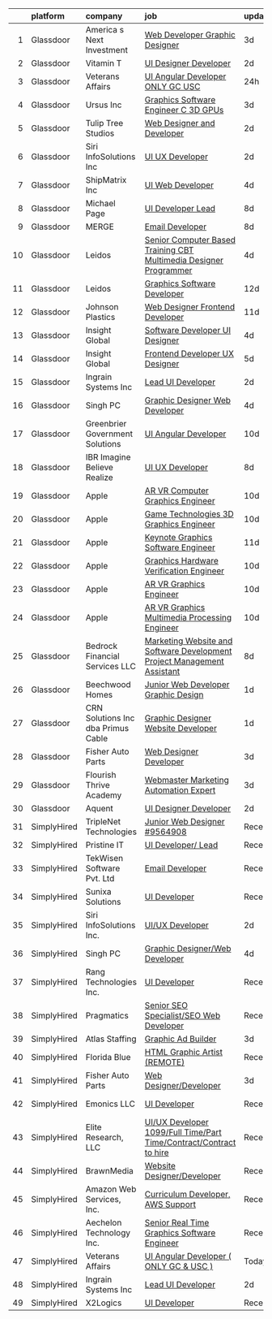 

|    | platform    | company                              | job                                                                                                                                                                                                                                                                                                                                                                                                                                                                                                                                                                                                                                                                                                                                                                                                                                                                                                                                                                                                                                                                                                                                                                                                                                                                                                                                                                                                                  | update_time   | location           |
|---:|:------------|:-------------------------------------|:---------------------------------------------------------------------------------------------------------------------------------------------------------------------------------------------------------------------------------------------------------------------------------------------------------------------------------------------------------------------------------------------------------------------------------------------------------------------------------------------------------------------------------------------------------------------------------------------------------------------------------------------------------------------------------------------------------------------------------------------------------------------------------------------------------------------------------------------------------------------------------------------------------------------------------------------------------------------------------------------------------------------------------------------------------------------------------------------------------------------------------------------------------------------------------------------------------------------------------------------------------------------------------------------------------------------------------------------------------------------------------------------------------------------|:--------------|:-------------------|
|  1 | Glassdoor   | America s Next Investment            | [Web Developer Graphic Designer](https://www.glassdoor.com/partner/jobListing.htm?pos=128&ao=1136043&s=58&guid=000001827713c4449d5af81ffb56f98a&src=GD_JOB_AD&t=SR&vt=w&ea=1&cs=1_b3b6d917&cb=1659855160731&jobListingId=1008050659474&jrtk=3-0-1g9rh7h3fklvv801-1g9rh7h3tjm6m800-e645555e9b4527f3-)                                                                                                                                                                                                                                                                                                                                                                                                                                                                                                                                                                                                                                                                                                                                                                                                                                                                                                                                                                                                                                                                                                                 | 3d            | Woodland Hills, CA |
|  2 | Glassdoor   | Vitamin T                            | [UI Designer   Developer](https://www.glassdoor.com/partner/jobListing.htm?pos=119&ao=1110586&s=58&guid=000001827713c4449d5af81ffb56f98a&src=GD_JOB_AD&t=SR&vt=w&cs=1_e489abfe&cb=1659855160730&jobListingId=1008053886167&cpc=C4A69CCDBB3B9599&jrtk=3-0-1g9rh7h3fklvv801-1g9rh7h3tjm6m800-6f6034691b5422f3--6NYlbfkN0DMrcEu7yrtATojKJA7cEzGQ3FdRGWLh0CZQInL4ECGI6k5tN82kdM0OKoro5eXmjovAfqE-qCFzorBk8MpdY72_0U5dfxVKxGhck5KRFN-xTbAscjui61db-fDE_8QO-m47Uwzd92MrNOCQvxBUcualtGhT067Qzu-g2luV1gB0lqmpXFKtJZB87TrflxgheACe_hLuclTPzEbvT6TaPd1GGY5_E_dAsoJoEMJac2cQZnT6PaZ3oyyILp38xg1vR2jKI04pcc3a1ePq4NTxXcMbc9rG5zwT8_piEZeEYvJbULZyUv47h5c0xMvgNUoIkCX2Zj3c548ozuHYv59BnveKH0iVfr-MNpnWDiHrphH52CG5b97RMuK5_bBMyJHtgN6EWuBHiqz5wVE76ixTkI_TXwR_-Poa0dI1WFePkHYK1A7iRxSEViZ1e2iRhw39_srKdXmwevE13yvrrLBjhol)                                                                                                                                                                                                                                                                                                                                                                                                                                                                                                                                                                                                        | 2d            | Remote             |
|  3 | Glassdoor   | Veterans Affairs                     | [UI Angular Developer   ONLY GC   USC  ](https://www.glassdoor.com/partner/jobListing.htm?pos=127&ao=1136043&s=58&guid=000001827713c4449d5af81ffb56f98a&src=GD_JOB_AD&t=SR&vt=w&ea=1&cs=1_3eac5200&cb=1659855160731&jobListingId=1008057509287&jrtk=3-0-1g9rh7h3fklvv801-1g9rh7h3tjm6m800-da39d7ef4a848394-)                                                                                                                                                                                                                                                                                                                                                                                                                                                                                                                                                                                                                                                                                                                                                                                                                                                                                                                                                                                                                                                                                                         | 24h           | Remote             |
|  4 | Glassdoor   | Ursus  Inc                           | [Graphics Software Engineer   C     3D  GPUs](https://www.glassdoor.com/partner/jobListing.htm?pos=122&ao=1110586&s=58&guid=000001827713c4449d5af81ffb56f98a&src=GD_JOB_AD&t=SR&vt=w&ea=1&cs=1_b03cde20&cb=1659855160731&jobListingId=1008050504523&cpc=32EE424DE2B657EB&jrtk=3-0-1g9rh7h3fklvv801-1g9rh7h3tjm6m800-488ba15c60098db0--6NYlbfkN0CT8vBT9H5mqECx2dfLV_FONLPDKpIRssxVwtj05Tmm4rA5I0VNOPdM1oYsK66ov5oeU1vn-T2BI5OAKh8JRKFzz5qvhDXBk1Fd224Snl-7xmF9jigCrpQgu2BwJ0PkpR8F8YAQGm0Rn96PN2pKY_0dv6dVbqAar2kHk90iKMuD6ieW7FjjCp8CXiQ6xcV_aYwqHxahisbQ_9Wa-dGkN7M8ai9pWuIyJJ1R9qXfivkZ1VYj-9TpRz7xCVMvbIG1E06zg-KL1ql0qMN8nsrRVqS6PttteKKVKWB_Kbav4jGRTM2WvAgw-gbqPycPF0slLFowMQvJ-_GW0lZURrsKCJtGurlPJTj9AqTA8dHVQEWWiR-hcoHmlaAmgNBgjX72Os0SeMlPMjrISAx2lKw-WglwtIUBYKTSrXsaxZ2nwFhmFYNuopaGEX5sNp7VQ2-xqYH15T8Eu8_wya8j9U06GBpeRBd149eB9BV0h6K3WlfHqkhISmMZa1d7pjZvsL1VQjko9pyx9XEAu2K-0xYkzmOSOve8priSedxM4YBXkHJKkhQeEuzfv8PtPOdqVM7PauV0LWSZBn2sJCs8qFJUvo15NsDSF5a4m3fvBFm-jjaJVUuCZmDA4igfEP6fuJ3_wDLPhnwHpbfPsfqA1oe4OTDMRpHfU2qCT_9M4CQgd-dO6OnJfc093RU4Qdj-_zsJtWPiv_PWy_zuiqTREfQOHSnGaKTaFWTOFuWaE6TMNAyG2hMKHoHhjfsG0SJde4MVlowUzueFEGDnSOyBvgAY2KlhaKlvCsrydZVgipjR9CSLciPRlqeUYFXX4pkUzs2d4RE6OQJ_8nRRoorFxa6qiGdMWclRQxIdZO1EVolXXoXP0EmzDg-vHS8HaIK2cBs5IhvivwjOznhViuIkK4fRtPaAI1jqZC3qChQ1O7hUDEmfnFNcxiVkncsun2WZSE4wdNLCDjCm_XCmp5Z8orj18WnmU84pO6vvi-w30OgzAahxD-Hq4m8cMghCaqaM0qDpvgM%3D) | 3d            | Sunnyvale, CA      |
|  5 | Glassdoor   | Tulip Tree Studios                   | [Web Designer and Developer](https://www.glassdoor.com/partner/jobListing.htm?pos=106&ao=1110586&s=58&guid=000001827713c4449d5af81ffb56f98a&src=GD_JOB_AD&t=SR&vt=w&ea=1&cs=1_8c588ef6&cb=1659855160729&jobListingId=1008053123117&cpc=AB6E7ED505984E67&jrtk=3-0-1g9rh7h3fklvv801-1g9rh7h3tjm6m800-66a68536ebef2826--6NYlbfkN0COoXx2nxHvtA1izLE8Ox-kfM4KUiiZET2Bg0Ps5ZbvlsQIhhyaNVvcHwgVzbqD8LdjVOZjFQOYQN3zE4BXJAyIFSvndfwa_99TzOZtbWnRVvjwIuEO7m7j2Ulrp0DEABaF0CE12zPezSZ3wvzUOzl8sjC0bk7XygatiRKUvgwZlhxaXtHKjn52iIWp8dJvYrXwJnjhM7r1qYuSL00nEaPpSqoxCM2U9IHsQ6K80Fk4-vZCIoXqiZ8Ex1IDOObvKamSi0lkeiIHq5496cXq2ti_WEeh2mL8TaP4CVE6VOviCKHrvXRg1zSp86tssHAjcI1OeMB_CBH5SgYebVHWs5R19C7qXuOJecO1Lk2V-gYwefejTCg7hPjAlJKd-ujx6Hyw31UuFJam1He9NTUfoed-yjfK5TbyvR0_-32VvMpdv7CQaafhk8RDDfutOJvFaDlw1SOTloh6Y_ytln02tHJ0RVQeessOIhztaj3kNov9Gf6i7n5HsI7tn7BYlnXg_m-AvieiM_aiQw%3D%3D)                                                                                                                                                                                                                                                                                                                                                                                                                                                                                                                                    | 2d            | Rochester, MN      |
|  6 | Glassdoor   | Siri InfoSolutions Inc               | [UI UX Developer](https://www.glassdoor.com/partner/jobListing.htm?pos=124&ao=1136043&s=58&guid=000001827713c4449d5af81ffb56f98a&src=GD_JOB_AD&t=SR&vt=w&ea=1&cs=1_e1050751&cb=1659855160731&jobListingId=1008054070298&jrtk=3-0-1g9rh7h3fklvv801-1g9rh7h3tjm6m800-2cbb1ce67147f0f4-)                                                                                                                                                                                                                                                                                                                                                                                                                                                                                                                                                                                                                                                                                                                                                                                                                                                                                                                                                                                                                                                                                                                                | 2d            | Remote             |
|  7 | Glassdoor   | ShipMatrix  Inc                      | [UI Web Developer](https://www.glassdoor.com/partner/jobListing.htm?pos=105&ao=1110586&s=58&guid=000001827713c4449d5af81ffb56f98a&src=GD_JOB_AD&t=SR&vt=w&ea=1&cs=1_64624ba8&cb=1659855160729&jobListingId=1008047814460&cpc=7F925F5888094D6A&jrtk=3-0-1g9rh7h3fklvv801-1g9rh7h3tjm6m800-17e876fe52670bac--6NYlbfkN0DfhRLDY5E7BVY3xhBTAobuSaZ3WR2SqAJ-w4NHeQGDZ7IzEziFaDSEwVwl95E9xzUvGbV7ie5qIEBaqTyvpFn4I8Etiks4YV0ymS4rHlPJ0UBbsIlhTfhSn4CW45ROHySGFgc-BgDR_utRStxZd9TXVXyB1YcJA6V-7N0rU1HnzkFCJ7KaPsJc6f27A9eA6pXLjd7i-ZIslWlfI4Z6lyKlphhIaqMiz4NY1P4J7X1vxTQC5_bEHEj96ObJ02lK3qaUHJB2VTZvmilgziYfIfeOvW-1qA-qRwcUJQS6hj-VYfGjU8cmlnvtWDQrstdxQd-SZ3N54ps1msqESFV_rCR7xnkrzsKwcH_59dP6tBKEsAMa70O9fYIqZFRv319mutcz8XSzEsi75BQbnVAJP8mkDnkRk6quqUicxKD_gA2FVZE5evYTjVUtBh2oHlq9qAFV2QmTQn3_PbfzG9K7nGMFo8aaPSEOK29cSvkCVlaAE04zF9VUxSaNDvSpL0m-7m8FWo09Lqgweg%3D%3D)                                                                                                                                                                                                                                                                                                                                                                                                                                                                                                                                              | 4d            | Warrendale, PA     |
|  8 | Glassdoor   | Michael Page                         | [UI Developer Lead](https://www.glassdoor.com/partner/jobListing.htm?pos=123&ao=1110586&s=58&guid=000001827713c4449d5af81ffb56f98a&src=GD_JOB_AD&t=SR&vt=w&cs=1_fcc92de5&cb=1659855160731&jobListingId=1008038839765&cpc=2CAED5C921A5F994&jrtk=3-0-1g9rh7h3fklvv801-1g9rh7h3tjm6m800-83b3db9005bb3094--6NYlbfkN0BR3ykMnr3Vw97HK5IC0i9Uo32NXohanwqRY-CI8z69bl4xOa6Yve6w6NlWd53uNOe_X9g6PuhaWtGLFGoFVBkuZ4ehnX6odG27hJkcit088kbzxyWIyw78bbr88xci5-LHT6Ono48WAcQxdBfG7G9SZWF_m95CW4JPVE8-dvtuuR4IjchiKhMOmvwkJv476fmu_uOlgj63EtHvq1xwsGk63jEov6I2rWkeLpZ2Qf8boNGFqFc2FTRAxnxx7aoZ0QQsPnEXoGB3vTk5nQFpzy-wRFZIiJE0J2gAuifpPVBtrM08iwNhxcWXjMy1PSgGIqQGEJnXhu6hmJ_ZKcvXfYownmEu1xryn7gvp9FwHLrEOpcGq0i-qS2iVAVhm2mnRZaCuZL6jwKLmJSJpJq0CAwq74cZcViedm0nwmqcPRwBuJGD2p484cgl2ldGvz7m1pkSTKQMYbKf-N2JWQlh3EPZbgq1tykJ-pFJiJcHSMSFs-xUZkqd8g7ZD4vGqELHMaiXXFnfMvSBjS2dRudcck2I9VLWBg4sdZy9o84MfUNIxwFoqFB-qIkVz9LR_GlIQldeNpxfeILtm3RFjQo5aqWDB45ro0ICGkPZV31DTlVH4mIrasS_KNss9_uGNpaIZEQDO_xLS38lXL_WQeooEgRgR4UvcrXdDnOfoaBooXSpp4g5BkdcCvU_Rmr9z_OueTbMp0j8larABcxmVHElqNqgX8QaYTWGT44vgRZ6OQSX-6mAiDHP7p9kr7mJUJQQbmk5HutGrcJ5MjBUZPjcBXE_e2B5ZhV5mZTuvsSz-WHqbXe9AwuMOp76jJZ8Gy7ZgU-0ZyJw0bVRrxSSWkcEGPzlbpeRMeVe4tnrxQxIPwtPS37-PdawH9mlxPs3P4gCU0PjVx_00ZUb0xRInNDGmcYdb7xAAJlE-MKn0-PNGN2Y8edxQYuP-5jUGJE2vKW23klz9Z5FGpF1bzkkLaMUh1TxiaZj_dbQBV6nfPpKkFzaa1LxE9oKAUZvUpD4vNYvuPO0CM7M4hZrMHkw0UpjSCXV)              | 8d            | Queens Village, NY |
|  9 | Glassdoor   | MERGE                                | [Email Developer](https://www.glassdoor.com/partner/jobListing.htm?pos=125&ao=1136043&s=58&guid=000001827713c4449d5af81ffb56f98a&src=GD_JOB_AD&t=SR&vt=w&cs=1_8c1a5e44&cb=1659855160731&jobListingId=1008038408281&jrtk=3-0-1g9rh7h3fklvv801-1g9rh7h3tjm6m800-026b1d5ccf828fde-)                                                                                                                                                                                                                                                                                                                                                                                                                                                                                                                                                                                                                                                                                                                                                                                                                                                                                                                                                                                                                                                                                                                                     | 8d            | Denver, CO         |
| 10 | Glassdoor   | Leidos                               | [Senior Computer Based Training  CBT  Multimedia Designer Programmer](https://www.glassdoor.com/partner/jobListing.htm?pos=109&ao=1110586&s=58&guid=000001827713c4449d5af81ffb56f98a&src=GD_JOB_AD&t=SR&vt=w&cs=1_05794e6a&cb=1659855160729&jobListingId=1008048615878&cpc=9C4F014304452074&jrtk=3-0-1g9rh7h3fklvv801-1g9rh7h3tjm6m800-8a67ad533d4ac665--6NYlbfkN0CZUO70VSdYKA8PR3jfrSh5ljhqJhfDt0PzQCMubt8cRihWbmqO_-Ccw6DGinMZCyK3Duz__QFktc6Us2fwMv0dMcHnSIGQwaMdpDLG_Iio0_oG7baoiBkyv1hfQu2PFyA8BbIhj13hlj6YwFWRMnpOR_oD0FtSgpVUxiBVJJVJq6G-HejBZ-9cbP8CX04daF7LuNFMbNxBI5iJLZKFLXLYPbXicb_R3rFdJHSznu3B116lu-20dFy0GHolN2TXMTyh4ixnXwX2v0Fl6wwVEcjwGk83rHCg6K3WFYMpek33NVv1JrNE5XSXSfQnCRC-XLU2Tym0rX_A4yWaSnlI7OzKgz055HbZjJBo4Q1qm3mi1tHk9wyv3Z4LGP4IN7NTJYgsexAXTVl4vHn0aaIoh_LVYpODPgbfk6zTFZkWWY8F0izILV2mT0Nw_hyByiOQSA32PCSErh_LhfvFOxsEeC_urnJnrx7YDNIhxxFA-cjRPLdezyfdc8QGuc7IAl5U8TI9l59j_QKAYosq6K8DSiSQamwU-I1xDOq2Yes01PVY0FUfFn6RGRP4KXywDzGrhN24xiKfxB8ozooHpwNdxVS_Sa5xqnI4EmJd_a0lppgxnRGTiXD87pBsA_dMgsrkFfHO4WHknW3qLvBtwaLS75Yoy4glPend_p1RFtVEsYZjLw%3D%3D)                                                                                                                                                                                                                                                                                                                                | 4d            | Reston, VA         |
| 11 | Glassdoor   | Leidos                               | [Graphics Software Developer](https://www.glassdoor.com/partner/jobListing.htm?pos=107&ao=1110586&s=58&guid=000001827713c4449d5af81ffb56f98a&src=GD_JOB_AD&t=SR&vt=w&cs=1_f01cad0a&cb=1659855160729&jobListingId=1008027833913&cpc=EA19F5B90D514204&jrtk=3-0-1g9rh7h3fklvv801-1g9rh7h3tjm6m800-48feed5ef6027a99--6NYlbfkN0CZUO70VSdYKA8PR3jfrSh5ljhqJhfDt0PzQCMubt8cRihWbmqO_-Ccw6DGinMZCyK9iFGF2m3zQXYSVf3gj5u22JEE2fhBMmrn5Farml-K2TjGaiCGyM5ixBpuQ3sT9Ft9XVUQjS6XlIheo2Etwxsz0_Kx1THjwjCAp6ii9gKe-6in-m3j2fo7ORyExZoK1GCTti2GtQqNGaXJfEoqxZYPDqTKB_r8UI_3lMjuTUKgtWCqtaBLJ0joO5ar0v45YdkXnGFUbQTMjtcA7UsoIuqk0zaoMX0ZoOyqtRqx6kUFR3JMvAMC0B8PFZvr5srEAls_Atdx9BKGkniJkq-EGHhFhVfVmqGrr6TGtiRpoKQSC0neGA-JXyT-1j9rHUl3HmUm4ZH0ULV-I9IoGo8vEAMmDXby_wKSfERCAF05VQqNf3L3Eww_daqpGepU9FSj7qF6HGxchPQJGs3WfkERls8xIBLgJ-393U0eEW2DMsxG3LoXI9s6U6cSeX65lzSWaebTtI-SYJ1Dg_TygA1Id-N706BNi3ylKz_rwgtgkkswCgcglz7q5_U_1mk3vuh7RCTytC6p3RTIU6zBj86kCZcZ-fk2tmIHIm2w9Ye2yxHLVVUAiXLe6rjS)                                                                                                                                                                                                                                                                                                                                                                                                                                    | 12d           | Bethesda, MD       |
| 12 | Glassdoor   | Johnson Plastics                     | [Web Designer   Frontend Developer](https://www.glassdoor.com/partner/jobListing.htm?pos=112&ao=1110586&s=58&guid=000001827713c4449d5af81ffb56f98a&src=GD_JOB_AD&t=SR&vt=w&ea=1&cs=1_66387b24&cb=1659855160730&jobListingId=1008030492458&cpc=217C45A42544DB93&jrtk=3-0-1g9rh7h3fklvv801-1g9rh7h3tjm6m800-d4b47896c020c893--6NYlbfkN0BxpP53ILL8GulLJ_NWfVzecCnjI9RptcsvEJd8wgfIdMtV2GS7xic0cZ2nTUZAPD8w1mHN6tdDpx-44mQ4RIRj2iLumtTfzBNnoa0qH6_0knW7iD2_5hJ0PPfw16mFroKRkcyTiF8WimWEr-uUb9Cpbz5fhU_SMWHP_RIqYeK1JdvmwBsYXXxF0wx-OJ12DIyrt7EA9pc_xj4gS-wJ5k6zdfz1ZPI4No4qQXOnsZ1XiUZywipPWUfpw4v8XlTRsjBaXcBuLHIGnh-mok7LvA-f4-_X9PlqLtXU1KVmFlprGK9GXleb92_M2EKiSd8YakHZmzR9dzp4Xq3AQPN-03bmqIS-0_sDc4-SZWhA6S0A_AdD8FEJxzSycvgVp35yrxYQ-ruT2wBN2GSHajxYf6uBVf8zD2rAzdijZ3tF0sEoK8G2_QSvAa6Rfg_j1ZaCpzhewig7d2eYRs9GUQYuqp6p2_DXQ1YjIJAfOhXGcPgdsQ-HSqBASzrfJDY9Jib_JRr11B_reoq-iQ%3D%3D)                                                                                                                                                                                                                                                                                                                                                                                                                                                                                                                             | 11d           | Findlay, OH        |
| 13 | Glassdoor   | Insight Global                       | [Software Developer UI Designer](https://www.glassdoor.com/partner/jobListing.htm?pos=121&ao=1110586&s=58&guid=000001827713c4449d5af81ffb56f98a&src=GD_JOB_AD&t=SR&vt=w&cs=1_3c0b5d6d&cb=1659855160731&jobListingId=1008047780324&cpc=F41FEAB56D215062&jrtk=3-0-1g9rh7h3fklvv801-1g9rh7h3tjm6m800-27216c7dd062c484--6NYlbfkN0BKkHZu3wF05EeDimN_p6sYpKCMArvwa95YdH7UpkaBCqc7l59ErwqcS2nkFtdfSD5nAMLPzm7cwsL2njxnclDZA6Bh1ek1V6CqvYMUJ4PQyWKLhzDV7B9cNB5-f-r4JgwKezp-urAm3LQwEU6L28VInYf4oqqZPrisvBUmepecZcsnEiAKYktLj8FKhtJYFZthJRtFCaR1dYf-r7_DEFI0bbnjeyzlWavQohs35Fe3v94R4K92eMkKvwPe5hZOa1x_JwEmpuypXYYPt5Tccc7adJ6EMch06Qpdms5k1d1gXUp2UrD0N-W9CJIwE2LpepmmakAZVsGYkjKBc4xh5vF4f3395LoN7bbcsdwfG_r-MdVzzDSY3eezV7EagT2vsAjuPbP31GYRs1ScVMIzWQDWQoEquFGhBaf8uTgVGXY6Fy50eqChq8oXHe30SjXCsePHaXggGz75ZKYYFa9IezVAZKL4Xc0jFDEf2LAcYKWj6A%3D%3D)                                                                                                                                                                                                                                                                                                                                                                                                                                                                                                                                                                     | 4d            | Blue Bell, PA      |
| 14 | Glassdoor   | Insight Global                       | [Frontend Developer UX Designer](https://www.glassdoor.com/partner/jobListing.htm?pos=120&ao=1110586&s=58&guid=000001827713c4449d5af81ffb56f98a&src=GD_JOB_AD&t=SR&vt=w&ea=1&cs=1_c9f73ce9&cb=1659855160731&jobListingId=1008044834172&cpc=334ABAF5D42DC775&jrtk=3-0-1g9rh7h3fklvv801-1g9rh7h3tjm6m800-caf1e31ca24fd80c--6NYlbfkN0BKkHZu3wF05EeDimN_p6sYpKCMArvwa95YdH7UpkaBCkTAlOdu2lVgZ5yts_CGftjA7V8usHoLKe6etciQs-kOFBx6to-vOscv_JlQN1XBEUO69CSI8otlYZ0EISoqTT21zdpfWzADrUUg5TqPX8DUNM9oLXPWW1sxCS57MgSCHqsXlHKUcvsMrQkNq7urZSR4ecXBn1Yt0d3rsOIWPHRRW3Is7XNlpLIZ-BgqMcxN84Sf4QpJg_TCV47BueDYLg-lbAv77nKtwzAX0gIFjZHKb7nge92g47Y61ArBGFGTNzE2h-RxyuAKMSfLG0iKLrrzNB2_0VYtYYIMSJg0ggiFjeAe2FJ1U-T85u9-VJXq8PncPn9RFN3RbI6XjP3CePG_HEQWkJbAZTeRN42ZzvX0f8hWTZKbIf_Iv4tGNXZrNlmjo_Zo9hGOBxlHLTzxZ2ayzHOzvainewwPI3DiACTGbEz4o01kAbPqJi6MYLtplsCY9CKqi00C8_cVtFTG_KI6pUO8MbXjOCDFHHV7rUey)                                                                                                                                                                                                                                                                                                                                                                                                                                                                                                                            | 5d            | Laurel, MD         |
| 15 | Glassdoor   | Ingrain Systems Inc                  | [Lead UI Developer](https://www.glassdoor.com/partner/jobListing.htm?pos=126&ao=1136043&s=58&guid=000001827713c4449d5af81ffb56f98a&src=GD_JOB_AD&t=SR&vt=w&ea=1&cs=1_cd8652c0&cb=1659855160731&jobListingId=1008053570477&jrtk=3-0-1g9rh7h3fklvv801-1g9rh7h3tjm6m800-3ef0d1e89dc9898d-)                                                                                                                                                                                                                                                                                                                                                                                                                                                                                                                                                                                                                                                                                                                                                                                                                                                                                                                                                                                                                                                                                                                              | 2d            | Remote             |
| 16 | Glassdoor   | Singh PC                             | [Graphic Designer Web Developer](https://www.glassdoor.com/partner/jobListing.htm?pos=104&ao=1110586&s=58&guid=000001827713c4449d5af81ffb56f98a&src=GD_JOB_AD&t=SR&vt=w&ea=1&cs=1_00f50a15&cb=1659855160729&jobListingId=1008047935746&cpc=A65DF3A704A48F9B&jrtk=3-0-1g9rh7h3fklvv801-1g9rh7h3tjm6m800-5c368c8f1994bc4b--6NYlbfkN0DqKMLcAIUKHWfrqBJvvS4sZmLmWZERQ79hXB6mVECSt8bvKOSjQVRuQro0ibVYf6hhkuB1lcUTL95g7zFvLu-N4_KPCJ1y54_XUEepgGiRgHcYBT82qYwY_lTufcJG4q9oTFvb9UHTCXZaW_b3Lpwzp_uc6_Ffca__N0ILXJqFPIHyqhrd2ec-pCQ-EfM1C76ebOUWENFbPQ6fK8rAz-K-TTPI42gRJpEdZ4BBm8jPNUNYoS3sI1w2X2m1BgEiWYj1y6-_utIJcV7OBn0Tpn86lBtUcIlHTxLJ375vLu1wBzSF0v4tuIA8wfPmcK1sKbu-62ttJdvM-WAHIhNg_1V1W4Q892Kv0dujswwTMU8TIBqp76OY8MLEB08RcFIPQ4wsaPhwItT4U7yK98UffzCNP5p79MikqyUJyD_GcOlG_S3LhKLST7YX-JI8pWdwUMhMUYYxpgBqL91nPbySZrczC-6V1mR5m4th3toCKalEtVMikIDYL8CuexdeqsaStG_VbQQ1dNRO_g%3D%3D)                                                                                                                                                                                                                                                                                                                                                                                                                                                                                                                                | 4d            | Remote             |
| 17 | Glassdoor   | Greenbrier Government Solutions      | [UI Angular Developer](https://www.glassdoor.com/partner/jobListing.htm?pos=129&ao=1136043&s=58&guid=000001827713c4449d5af81ffb56f98a&src=GD_JOB_AD&t=SR&vt=w&ea=1&cs=1_82cd225b&cb=1659855160732&jobListingId=1008033951209&jrtk=3-0-1g9rh7h3fklvv801-1g9rh7h3tjm6m800-2ae456b0b18a7eaf-)                                                                                                                                                                                                                                                                                                                                                                                                                                                                                                                                                                                                                                                                                                                                                                                                                                                                                                                                                                                                                                                                                                                           | 10d           | Remote             |
| 18 | Glassdoor   | IBR  Imagine Believe Realize         | [UI UX Developer](https://www.glassdoor.com/partner/jobListing.htm?pos=130&ao=1136043&s=58&guid=000001827713c4449d5af81ffb56f98a&src=GD_JOB_AD&t=SR&vt=w&ea=1&cs=1_24533f37&cb=1659855160732&jobListingId=1008037790569&jrtk=3-0-1g9rh7h3fklvv801-1g9rh7h3tjm6m800-1b12c066bd224063-)                                                                                                                                                                                                                                                                                                                                                                                                                                                                                                                                                                                                                                                                                                                                                                                                                                                                                                                                                                                                                                                                                                                                | 8d            | Remote             |
| 19 | Glassdoor   | Apple                                | [AR VR Computer Graphics Engineer](https://www.glassdoor.com/partner/jobListing.htm?pos=115&ao=1110586&s=58&guid=000001827713c4449d5af81ffb56f98a&src=GD_JOB_AD&t=SR&vt=w&cs=1_712228ae&cb=1659855160730&jobListingId=1008032497137&cpc=AC285F3A3ECA6BB0&jrtk=3-0-1g9rh7h3fklvv801-1g9rh7h3tjm6m800-4da235a348944492--6NYlbfkN0BvKrLyj5gPmtZO9T8euul8TCxuuKNOtzRJOomxnwSEodTz2Bc-sPZlt2Zgji_QUXFB8wZcrWih4JXwcPaI3V63apNz61GdCCelcwymg2B2WhSzBlkSbJneaa2a2Gv3BYnk-cz4jV04-y_0yMa6BCpqvWhPgZ_SXIeCk-PFrqtYsUnpHtifpUIKN_7imJv9rl8bgFKJzIKiSlYtZcRrsY9JeujwzMq1n2QwAXn3NVrylWrQLnYKnOXzTNiiJvLXFpgq2ZzR3Y38fCazlrfFhj4eWODsjsdZ3U_xUQ81ci0aAxHXiyY5rsxzrTA52-kc9j7ZCay1gDglmtEyaPXtwXUecftct1FVLeoDmCuN05Zivb9-zs7bLANX7IT0PbXVS4aaxLEQ-d2waeSlg0zzeLMja12OSSTKOYaal_OzZCJGr4vo96opW5qgSVeiRPgpgqOD5sac4Y05frtv45DaxYStFgmzSDNPFylwOGTQhdiFxcSObs7sC5PxOXqz47Yr1jeac76s3K8pzGAADcVtgs0M35SvLUXGywFpTgFP4cJ0HD9ZlVuvMs1bvcYDe0tPuytb0IoXlz2MyyaqwiVUTzWJvnwu0wTR2XNLvS6se6BPxi_t9_mCtUOJg4DoVSO33NUHrmS1pqyIJsdPMG0xztAFRAEURU6zwLbjFOZWbVaIXmsJht7xYlwwTyHvMWEvebaZPz-mdX27YF95M958QFIZDHBRwVNh4FLA22rO8LBy1frI-i8dK9YkojMxV4TLo3fZRikKDDY-Rh3P1uUR2MmFmVXFfkgj--owszH3J5Mhl26z-ntEHJTYCerHgRJN_L770QMC1PirUOufrer0wJepnjjXz8XY4Y8eYjghZ3PCOOW5JR58_WljJ6T0xL7CkauKwS8DxIo3pNJPeuz7oTL9pDv1Ar8Lfskt0WVagfvnGHvdOm8j8jF_CgM-17-qWp7jldNDpsWrr0bcNqTMcVju)                                                               | 10d           | Cupertino, CA      |
| 20 | Glassdoor   | Apple                                | [Game Technologies 3D Graphics Engineer](https://www.glassdoor.com/partner/jobListing.htm?pos=118&ao=1110586&s=58&guid=000001827713c4449d5af81ffb56f98a&src=GD_JOB_AD&t=SR&vt=w&cs=1_63ea11f9&cb=1659855160730&jobListingId=1008032497163&cpc=334ABAF5D42DC775&jrtk=3-0-1g9rh7h3fklvv801-1g9rh7h3tjm6m800-ca672a3e76206ec1--6NYlbfkN0BvKrLyj5gPmtZO9T8euul8TCxuuKNOtzRJOomxnwSEodTz2Bc-sPZlADHp0xxmf8UDg7Wsy5zwi8lrHHY3EeYHKmdT3Vj6Ckdsl7kLbUeE0RCaUin7NICkxT5Jn5CFcSdKW6xZg3rnV7OSRdgaJQuoh9NlEwUIGtFK5Bwz_J8sGKFgXi8UT347WU591pFzjXbqpFCFxMOjdAwBmiBi_NTm7tPa4yhjc5GvOPwmOryULmy-1ztZQF0aCcHgtOsfFq72IE9hA7dw407tCew3_nPcJCtETyXgBMbK_dz72oND1jDN53fPtQezDHzAc-4w8k3vjD2-SNvYMtWPrIKVJInUSZSiI87fFDyNpOO4qyo0-MFcDoVaAkxj5LLOwBkcm-YraoVVGzJ5vCCxOBbFJWFno6vHs9NEGAKb8cuHeQnhqywuAOPReluCzyXi3SJ739eqxJMVwBiDfTlIbVfw_dK-LTT1-eRB6jUulSi5SgelrpY_ZjqX8oDY554guCh1AxpyHyBRoC5jRIh21nPf2p38jZGwutLEyAWOkcRWbpzXqKb9mqlz1cra2vGAd0ULdhC4c5PJpUvOa3Mr7VtpPZr-k4hwIcKI-ILItMUkQhhgCK-Ok9EbRDQe6_H_BNI8HSE9jC4kp90_T5ZQV2Jy9w9KmIy1w8lgpL05fmznM1kcmh3qUeYilwbi0rxDI6KtRj9WP5NX_Y7T2zVRUeiPGY8k4owwd9CFf9n-bmVQNyOSKygBMI0xKCNozLsCZNuFMGMIUgg1GySTSnXf7pia_jP3yCYZVtY6_bUQ6d-ARH0yZAQyrMSfKwj8QZUd91hV9fWVHB75M-ovhkHExtvJsDIrVZb3my6uGgIcVxqDavVIiHrCxyJ6C9CWOZ73nCLulMCYtp1k-S7u2bVfWfFj01d_fPFaYAiPbDrW4JyEtKAsPTFiAWQUtw0q_HNY-coeExpCNuwU1ZQCGNcCKZn9xSm3VFlKMA39OPk%3D)                                           | 10d           | Austin, TX         |
| 21 | Glassdoor   | Apple                                | [Keynote Graphics Software Engineer](https://www.glassdoor.com/partner/jobListing.htm?pos=116&ao=1110586&s=58&guid=000001827713c4449d5af81ffb56f98a&src=GD_JOB_AD&t=SR&vt=w&cs=1_56fa3973&cb=1659855160730&jobListingId=1008029697809&cpc=F41FEAB56D215062&jrtk=3-0-1g9rh7h3fklvv801-1g9rh7h3tjm6m800-f8be620b31b02b60--6NYlbfkN0BvKrLyj5gPmtZO9T8euul8TCxuuKNOtzRJOomxnwSEodTz2Bc-sPZlt2Zgji_QUXFGc6V0-wjaRNccAFSgGRpSHb7s-EzOJpjYTFB-BwIJSsuWJ723azH5WpeTJX3ikUVae8e9dM6JjhlfMSVT7PeMqZCA92AwY-dO5AWR0e5qZS4ZB5-KlMjdjpiXNTRP3AjbEbegQ7sAfg2gRyCTQZ10qkIuuu05xduyN6Lmd50CX5O4_5SuvXw5n1EMfjxmrhFYAa0fDAEw6I6MBqu-uPnC3VZxFIlblmQsbAYSKhxtLEPGxR0s4JOcRPt9ZZxGAAyE8uzLwrJ__hIrwmuDycKU21MCNIfm91OHRdLqFwLLCCbKAVyrc8U2yAuk9eLH8lwiw5p8zJpClPcxL1GPG1u8i-V5vKdbsQQ0KumEet8ZG5-gN7ku7E42DitdrFHcIXQfUN2sQbHtcyYdpoQMKJnDBQ5LgqFyxz5sxltytScR7SNoln6QNo12w25u-kjWsZ5j92E3J_iRPWF6qwLlCfi3zcqFQpnRWOMnH6tNz6HsTnErNOn9_xEWiH6QR2fHnE2boieqG1Ip6WYqjoNPMmsuIVHaRRj8iMDZ1uJfBimeUr_ym8mLHctRZ1aN2p8Yqw5jziegW7iYrWSWHgSqJYlKJ9BNndnmiDNLc-Xk2ulrBdXsB99KhTMs8Rq4wEVAvcs13cdy0oNYj7JDjg5EZpZAF17JfvLjUHKlbRWzRmMDbUnM_8oRBXrwvd7So9oTf1jZYw15mRFQzZUl-exIMt-PdC4HY0fUXCG-epMUjhws2h5QL4rf_T_2dyKO_4YKtbSel0sRGnXD4TSPG0nXUgfxuOBtBr9g9fOviolRzNwutJoVLPvaBYf4nScbeoL8wnILr8nF2rvn1xfSASj8Or8Km7GDAwJlKLWjmIr_tFSi6w9k2wY2yxVjP5cxHEGy5OcLU5ysXiip39QliA_6n-ZE)                                                             | 11d           | Cupertino, CA      |
| 22 | Glassdoor   | Apple                                | [Graphics Hardware Verification Engineer](https://www.glassdoor.com/partner/jobListing.htm?pos=110&ao=1110586&s=58&guid=000001827713c4449d5af81ffb56f98a&src=GD_JOB_AD&t=SR&vt=w&cs=1_78c44691&cb=1659855160729&jobListingId=1008032497351&cpc=65CC663E25211861&jrtk=3-0-1g9rh7h3fklvv801-1g9rh7h3tjm6m800-bf153d970dc0f165--6NYlbfkN0BvKrLyj5gPmtZO9T8euul8TCxuuKNOtzRJOomxnwSEodTz2Bc-sPZl6wy0zhW4OOm3bQqkvn0txrd1EW4qBEoXfzJKw_8btMKORbpdwJfQOpsC-PcRDJMy6iXxapBqu1i9aInozNxAiT801m136UPxUxHWX2GZDA70KSYCMtqUKLeTwm-zym8sFvu_933b-8-Mtxmp8mMtqvnZQRxDvBcoNjDcP_ewtPEj7FlaMDhdDtziphMPfMdCNIxzuF0HPlxtPE1qKw2-_HsAfEKmWc1o2IBTz2uQtF2VM8CJA6qma-egLLyIQBnSFjS3iGr8R9Fy6t9e2MnrqyuK7crTnJCCCVurbQX8vYIcrj8YHiPmB_CISFI_DTVyG1S_1EaoTnUbtPhucmI4JeZpC4NT2z606CRQ7UGouB4OhyOGCWqGfQCx_2h_japuM66mnjnH2PPOWmTSVsPjLbLOCOg-N3THC0ZuL_OlE_LIzcbVd7meTw1JTcFyouGeOkW5BKziri0GK46k30CGpjewKC9fWAV2flaA8DrEfh0HqheI2BAA54EScZhl8As4IP08EHm8cmAUqR8-zxupmXRr-owthZADiFjUgalgLqYiipdpyBQsVhBrUSjaxy-1oNy0B2JfYJwRf3X6IfV5dcqJNPcsBCr_gEqYrXPqSwXupYWEQFF3VG9BaOeGUQhk0YxScLNd8f2sMNJXO1Dqf2V_tddW08y9J3Lfa6rdvr2MASggYPj4CbuofffeGGDvQtEummEnD00Z4SUk2K_G1GoRUkBJPqdepAW8wcezRDZF3nY5zmujyHs8ueQRl8_9PCYsOggZZHybq_db28zXc5JDrKAWbYhbZmS7huTJR6s19IL4bF1xCAzxWr4wclN1IQfr-Vq05VLFPA1sff_0wm7Y0TXMNQ-Rz6cedN4rhRGnIy5tvYoMDuYo-7j6szdFs8PEgwWKXBYlds8JNsQ4GedRWKbC2nnGZO5bQHsQBEQ%3D)                                          | 10d           | Orlando, FL        |
| 23 | Glassdoor   | Apple                                | [AR VR Graphics Engineer](https://www.glassdoor.com/partner/jobListing.htm?pos=111&ao=1110586&s=58&guid=000001827713c4449d5af81ffb56f98a&src=GD_JOB_AD&t=SR&vt=w&cs=1_83ebce44&cb=1659855160729&jobListingId=1008034378578&cpc=F41FEAB56D215062&jrtk=3-0-1g9rh7h3fklvv801-1g9rh7h3tjm6m800-88ce4c050c150791--6NYlbfkN0BvKrLyj5gPmtZO9T8euul8TCxuuKNOtzRJOomxnwSEodTz2Bc-sPZlt2Zgji_QUXFh8lrwF8Js11_b_c3u1nBnbm4GyimSyroY8b_UYPRQNoNDU6VC1LASrpVVDyJsVQRv6auF2JwY6YJqsQ_qZVlN9z9kJDOYEo98kOOIK-37aAm3n_ngwvbbnSriDiJUr_ZYl8F9yIAY6wjrMBA3ePo9vf8G9A0c5uayTO6iHmc3ioMNf8bExyN-x9mBvywOpgermIhE5rEODKQmZYMZB9IIwRM5N98lbrapKL2pbAbKRfzv8G-QIF_TvzzljOBUg5jYeQzvkBvkL83VoOGUCcpHW_buT0Gj5kxxYRnXKQ6WLTVzwatLLT4ANlYx8y0saaZD_7OMxh2h9P9VHxqWGVZHVl5-8fmrEcovBOJNch-HeLnmQpjG-r1ozYjVfEn9HGniXDoeYA2rvYkPfaPuqomeUbGRQqKZTjwB6if4eeUsYUXU3xHskwbVdKBKIbY-W-TM5wtvwPMR6ROfcBmmup9_ANbjj3FYKbAhea0hFuNMle5UMeh9vnF3bMtR0LRPPyfTtS3x3232MBaDfn-hVbJoUQBSAHEEmAza_6yGYuWC4MHwv8hNXHl25_U4jMyeCBDCr0quDjzIS5mcOBrkuNePopQp9bC3xuyX9oFYuTaW1Knc_e3seGEEMyEO117CtBikaapm08PBLvWrsw8GtCmcIGtvZGnaUKW8VvxTBsNyPTI15J98LpIwPqlewhl1syqpFTUrYsSGU4TjDdxeBRCUXRtN8Od34RtLVZEZ8X4zYqONdUhe7IHc9PVgZBLjAOlPQmR8EDAmEDlXsZW-qfgJsJRO7G5-i14Kw38UQxWWUmzcEUIbSkymfRBEj3nNcahRFqOWwWbyucUjpmWQtVDjFbMo4S9_bwERfWYMvVeM5RUJR0hZdkomzeuu58W_zUGZzfle_95jHA%3D%3D)                                                                            | 10d           | Cupertino, CA      |
| 24 | Glassdoor   | Apple                                | [AR VR Graphics Multimedia Processing Engineer](https://www.glassdoor.com/partner/jobListing.htm?pos=114&ao=1110586&s=58&guid=000001827713c4449d5af81ffb56f98a&src=GD_JOB_AD&t=SR&vt=w&cs=1_57bcfbfe&cb=1659855160730&jobListingId=1008032497110&cpc=C4A69CCDBB3B9599&jrtk=3-0-1g9rh7h3fklvv801-1g9rh7h3tjm6m800-c014a12952b24f75--6NYlbfkN0BvKrLyj5gPmtZO9T8euul8TCxuuKNOtzRJOomxnwSEodTz2Bc-sPZlADHp0xxmf8UDg7Wsy5zwi6IKZ49qjVcmzwfkwEGZdkTC0p5Zel-KIQw_vw_g0O2Cx7bahzzv6uRweq12Tye9PKkwe8Cs74iAPab-k3Uvr96HzxdaJnKN1nE1YPP7jfTXbBL1LuIixYCShbE2gGOEFnNWriDpxvRU_yHdz8cNtawKvrHYeUHYsRxkylDFWnKvdTbglDK4DrmrQSAaOx3A9bH_9QtaZTxHR8dzqyyoejUxdxa5Sy7qlI0AVvqwnafGKbENpAFKDiiQufSr2gApN22KteXafZ53tXAB1igE9lgdGqkRbK1WcSX3iq1Y1DWNPa8lBGswE2SM9yk15NQ3Q_kNMLWUI-rYdvvn01BwJ3kcxpnBQZI2XmoJHMlHdspPXEiYxtGK_bi4FpzHJ2MQYagJVEjEfZB-T0yyF13lCqc11plfdAXe1auEVKtCv5diJKJlB6xwDNJzZPfHbdC-PTtRWnOHJj10cKNFN_Liszs2uMdYmXzLn2kbJJlO_kVQYQXGySjzqjJMRLJ0yXd8wymgxb9GEKHIFPCXT_XL4tRiG9PuZXO8oup_UOIuq_XQEDh_0xCWYJhkGhZoqoqVOPcv133NTKSYVF4yyKgc1HcnoR2iOyyCs0sHmgkYCXxfaxIk6w6CtK9zFArKRhV3nDkRKmIe_mliiACo_m5SYp1rwvl3xJR7NNGKFIKkt7YbAIIkFXyZFyR8axRuWEKQRsdKqhRv6p_OhEH_t9Q0ItVtqhUQsmM2NUC3TYIu2VYGVSyWMC6VCK1t83gtJ1g09I3wq8kVNJ_8MBtcOAJu4b89n7W2erUq605NWL6CSHTdkl5PmN7BuKBGhz55M5grl8vzhH_2185IIHmg-Jufc3pBzDkLHtDnjyubm-Hb9jsxPOxHpcXUSVcOihStrORRguv6825yqReiW9gyz-BfdYI%3D)                                    | 10d           | Austin, TX         |
| 25 | Glassdoor   | Bedrock Financial Services  LLC      | [Marketing  Website and Software Development Project Management Assistant](https://www.glassdoor.com/partner/jobListing.htm?pos=108&ao=1110586&s=58&guid=000001827713c4449d5af81ffb56f98a&src=GD_JOB_AD&t=SR&vt=w&ea=1&cs=1_58a8cef0&cb=1659855160729&jobListingId=1008038691601&cpc=CA43532650C61C38&jrtk=3-0-1g9rh7h3fklvv801-1g9rh7h3tjm6m800-fadcfac468fbff37--6NYlbfkN0DQhhFPqU4rUq9Wpc5KKnqLbXEAJaeUQTnyyuJ9IUK7qKRi3O00nhXquvA6nMJMYDByptNWWSWqkXTwYYGk6ftsBdewrByxXiV6DUpu1k_Fy0i2lWNs2O0igWut0-Slu-u3OW5zRpq4s7EdR34JLbJGBZa_Mk2CNPUqlW-OEBHWRKbRv7emvZOI0fHjoKFDGe5_jcp3COXCVJXXesjc3CG4FXWKtaWrMQ73BOYscG5xUXxtrCuHSa9O-UeADS565qzEquxC7oJR20zDHRras0-H5ftsr9Y4KegPr8T3L0pmRnNUhtzWr2mZxDj7UWet5mmlXJxLQ68QnZ4KGnjz7iMBeDkEBZj6AWWANCIRsK1EZWV-8kNk8AfjewPhWSIE3Y_DzBmqJRUUTwbd2MS9OCMZSzl3f621fMVHTnEF2R5cBtafVS9ND3rntgaNl8Y3lEBfPXUOi-FURHNa1EQYO4BCIuqxlb7Wx-1pV3BIlgJchPzogYTPDMBFPM6NkWNsF-ZifWhS26OYplWwYtIVqUciJV0lur-S5xqfPxE287qP_ZdF1LmINgqzZYr2WPZrAV1VJBfWzQT0cQ%3D%3D)                                                                                                                                                                                                                                                                                                                                                                                                                      | 8d            | Scottsdale, AZ     |
| 26 | Glassdoor   | Beechwood Homes                      | [Junior Web Developer Graphic Design](https://www.glassdoor.com/partner/jobListing.htm?pos=103&ao=1110586&s=58&guid=000001827713c4449d5af81ffb56f98a&src=GD_JOB_AD&t=SR&vt=w&ea=1&cs=1_5b7e18ea&cb=1659855160728&jobListingId=1008056087959&cpc=9C2286EA3771AAF6&jrtk=3-0-1g9rh7h3fklvv801-1g9rh7h3tjm6m800-1f918ef7c9cb8131--6NYlbfkN0AS57DkDylVShPhgOjpRgGCZifuE7BsZsr_ouSWgREGsYU9J9ba3OoAo_B_2-4yRLo4vAb8ezj1shnle-kHycIPxOII6DUnd0StxQij1vs4cR2okCAu5aLXKZMpfDO5MQqmB1JX49zWCk6xpxWliG_cf774Gt1I8tuTX0PnS7RgYBjD7j9gFQ17A2kHWJya25zIXZP9-FVawBdQqM4LMGAXs8ldwmhUkbhuNxeT86b_dkO0WULIp9_lfZhP4FhzAiUjepJ1-fa12J3cJh5tWbUPN9a8g6p2LNsTCJ8vM30bR1PdWN2J9lCN4wqEoJ2R8jaOGN7VoqHfHrg-eRzZ2cxNnTJ3WkgZuN2PUgeMHIpukwDSeH480N8lew9Bgyzga0U-AaNXczA_jmzmSmkQ1nW3GYz5kZ3l0nlpbRU8qpcIj-dSTg-Iaz0GfXYYuxh5HzZFiOdTSExQvR5c2Y03mX7Ir6l42-8CtqDVxY88IHLa5AAgrsBkgAw4VlgV-eLvthpYxFDC3CzKHg%3D%3D)                                                                                                                                                                                                                                                                                                                                                                                                                                                                                                                           | 1d            | Jericho, NY        |
| 27 | Glassdoor   | CRN Solutions Inc   dba Primus Cable | [Graphic Designer   Website Developer](https://www.glassdoor.com/partner/jobListing.htm?pos=102&ao=1110586&s=58&guid=000001827713c4449d5af81ffb56f98a&src=GD_JOB_AD&t=SR&vt=w&ea=1&cs=1_b28ca09f&cb=1659855160728&jobListingId=1008056080475&cpc=EA19F5B90D514204&jrtk=3-0-1g9rh7h3fklvv801-1g9rh7h3tjm6m800-973e989f4417f753--6NYlbfkN0D5TrYptuxfAGGY-xyw_cZcYoKArTSbIFk24Z4F8mcy7RpumEUPQ98v5su64To6qgV5eDU1_1WPD5bBATlsZVrDRiIGNWZcwHNqZ7vumuuoGUezQTzJp-nE2ur4DoNDQ_ICv5-FXY1CP1JdBLpJkVkiy-3S_vSR4w4vjAcdJaK3rzxfRrLG5ZHqG6T8kdIsdm8kulbH5IbW7Ks1C7VvijcU2XKj9-2g9G6Tx0A8L4WHwoE7uRigVseo6IpaJtNjUGEAqiEWqo-YJqWcqW-oiOaJRFE54nhUXCJCHy6KX4vuq0Zq7LM5hRnhmPXtgPwMh4u_8LjLIv0jnnboXFK7-mYhRUBbFXjWIfob3TqJOKO24DUmQ9jsKDjf2rKyuEFCVO0NHBcdZCdY4coVoK2Y_agoP_FKn-P4S83dtHa9lJake_MtZofcI0gIlZW2L6NjsUflJuPArFqlvcDom4oiP3SNIJ9Jkf9n2NjsH3X-vJmsUdz7cMEbHnjND5ikXDOhk5CRehX6kXr94g%3D%3D)                                                                                                                                                                                                                                                                                                                                                                                                                                                                                                                          | 1d            | Lake Elsinore, CA  |
| 28 | Glassdoor   | Fisher Auto Parts                    | [Web Designer Developer](https://www.glassdoor.com/partner/jobListing.htm?pos=101&ao=1110586&s=58&guid=000001827713c4449d5af81ffb56f98a&src=GD_JOB_AD&t=SR&vt=w&ea=1&cs=1_0c22e4be&cb=1659855160728&jobListingId=1008049980771&cpc=8EBC6093F3E034FB&jrtk=3-0-1g9rh7h3fklvv801-1g9rh7h3tjm6m800-72e4c7244d33f192--6NYlbfkN0Ci1lZOkl7EPq1Tb9zx0TJtXKBHyuTkDgU0qmEursmk-wy6jDEKq5D_vKotDGaed2QlfOqkVYAWx6hcnxi-4JOxx5HG1Z-wFifsTVs63qx2r--kKmchPM2AXhBBngzdw7Ex_D7CtZL4MV4vfjyI2BHpvGCE-M1clj1qjIt70bg6qvUUXiRYWdSnNvdWxdtMgUav-Mkyk5y-4WNChPnkc0KRIXb7WfCtQmC8ThaYyA6j5BcOOBUp30pmHrgYQv2kv7QfzZbuYly0YmeQYvBTzJn075VZXCLHGUhDx7qDnnPVLdyJ1_jMjPnmoqpEoFXiDuUHZ5OCJsQXwkSrnHgmK-N6UIIqdIIt06Dwy9gmmRQTopu4Mz1BPQ4OFpKEK5NVJupmYV3mX0Sd76nVdIng5NMArpLfE-xYttDA5dX9sRxkThr9m0W--uU9aJwZSiunxdCBn08qbJWCgh4JG7mv8cRTPRfF_gtbDtDooR269xVnj00HTIVh8ZrYBCl1K_nCcsM6iwe_H5HsyA%3D%3D)                                                                                                                                                                                                                                                                                                                                                                                                                                                                                                                                        | 3d            | Staunton, VA       |
| 29 | Glassdoor   | Flourish   Thrive Academy            | [Webmaster  Marketing Automation Expert](https://www.glassdoor.com/partner/jobListing.htm?pos=113&ao=1110586&s=58&guid=000001827713c4449d5af81ffb56f98a&src=GD_JOB_AD&t=SR&vt=w&ea=1&cs=1_0be04326&cb=1659855160730&jobListingId=1008050221978&cpc=6193B0C32834B022&jrtk=3-0-1g9rh7h3fklvv801-1g9rh7h3tjm6m800-c39853029fa365d5--6NYlbfkN0DFeZnQU0FIO0K8pC2yhWiMrHyxjrQvUD9KxUNczwQyjhqJFtRNPGvyGTGcIvZ3y2lkSBHr-X9clQq3A89mQQsv5oO1E5gubPdpVqXy0TJQIOJNGBo33X3WiLRPGJ1rkCyb_ml4BQLX1LFKXhguLIby14umP8WdzovZn1zBBKP4WpttvRBULNGbSl3xixKRbA8BiO4NWH5hS8_6ggwotjx9vG7nxuqBzNC9oH0JKvvd7qZgahwmvQkZgfnZBnwS3NpyNbtiuky21RbhxIY04pnQrM7KWj2qny1vwfcIdDozrlkbqL02ZysqpQuLZasA0NHpxEe3HCWS964b0Cw2NgLlxkRV0QWsffxFQ_ERnjoerhGcUDbo-CLf3bYWIAHexr8rB8JujGu8It310YgtgiQo_ZKIpBGEKC_p_M97akuLqlnZikuRkhV57GFVlJvS3d4BbdsMxpiTTBIJq9bxQWYPAJ2hxBEUtHp9uYG3sVbngrKSadurABHCQZ0BYjSjyP9dmLlEVR201gO1CXBhxzdx)                                                                                                                                                                                                                                                                                                                                                                                                                                                                                                                    | 3d            | Remote             |
| 30 | Glassdoor   | Aquent                               | [UI Designer   Developer](https://www.glassdoor.com/partner/jobListing.htm?pos=117&ao=1110586&s=58&guid=000001827713c4449d5af81ffb56f98a&src=GD_JOB_AD&t=SR&vt=w&cs=1_656dd42e&cb=1659855160730&jobListingId=1008054069860&cpc=6FC5BA77C9A4CD78&jrtk=3-0-1g9rh7h3fklvv801-1g9rh7h3tjm6m800-092543b2b5b1ac44--6NYlbfkN0DMrcEu7yrtATojKJA7cEzGQ3FdRGWLh0CZQInL4ECGI9gD0Wolx9R2EDT7B77c2cQfEUz2kNTIOVwD5BKqIMoWk98RNF1Ad7spk8Iaq3QvRUwRObhwp_8VU1zaju42mJeg42eYRSl8E_AZ8ZyjsLMKuN4a1m7Gpx48C9VFRnAlEVAZ43bT6rm2jj3lQiC_BIPMoc_Ob5FvI12MF-sV30_6X9jTNFBKPglwj8S3AyfZzWywzqJ7W8o_9PZuhS05oWf12GcohE7XEbtpViB5TT6UhtBNMTc_IR5DqJpC46ZTaAuWxo5PD08PisgaNupk7DEz6y6AlOa_eSEoW8qjHGFtLMk8mCNoTyEQJHyGSQQmMD7qm5xsuEFKf56NfA0q6ZbHgasMczwFAwJRiRE_YUVY0gkoIUTlncXB3sKNObr0ElnoOdoI5fq5eDw6pouc6MVEvqGM_rzoFQ%3D%3D)                                                                                                                                                                                                                                                                                                                                                                                                                                                                                                                                                                                                            | 2d            | Remote             |
| 31 | SimplyHired | TripleNet Technologies               | [Junior Web Designer #9564908](https://www.simplyhired.com/job/5mGkCUlampgaJ7Nx7F0DHR86LmSemwkWtpO09-J-_n7_2nU2V3Ccpg?q=graphic+developer)                                                                                                                                                                                                                                                                                                                                                                                                                                                                                                                                                                                                                                                                                                                                                                                                                                                                                                                                                                                                                                                                                                                                                                                                                                                                           | Recently      | Bellevue, WA       |
| 32 | SimplyHired | Pristine IT                          | [UI Developer/ Lead](https://www.simplyhired.com/job/gJrwlssF6xRp-041Tb_HerzPHgKU583Xa5pgeqxENZ3p8oCkI6_ejA?q=graphic+developer)                                                                                                                                                                                                                                                                                                                                                                                                                                                                                                                                                                                                                                                                                                                                                                                                                                                                                                                                                                                                                                                                                                                                                                                                                                                                                     | Recently      | Remote             |
| 33 | SimplyHired | TekWisen Software Pvt. Ltd           | [Email Developer](https://www.simplyhired.com/job/KNik_Rl2VPF6raHUPs5qew0CxqsD5jC4qHRQewT8crj_f8vqZQiHsA?q=graphic+developer)                                                                                                                                                                                                                                                                                                                                                                                                                                                                                                                                                                                                                                                                                                                                                                                                                                                                                                                                                                                                                                                                                                                                                                                                                                                                                        | Recently      | Remote             |
| 34 | SimplyHired | Sunixa Solutions                     | [UI Developer](https://www.simplyhired.com/job/AQDPNS8u-h6EOUds8cHLehIqZCVpwNipr_yQMf5KeqVAoVudYx6_8g?q=graphic+developer)                                                                                                                                                                                                                                                                                                                                                                                                                                                                                                                                                                                                                                                                                                                                                                                                                                                                                                                                                                                                                                                                                                                                                                                                                                                                                           | Recently      | Remote             |
| 35 | SimplyHired | Siri InfoSolutions Inc.              | [UI/UX Developer](https://www.simplyhired.com/job/t4zusilGYHJe1oSdhBqHSUuqvqnXBC7aR9Fr1XC6hlocXssPlb27Og?q=graphic+developer)                                                                                                                                                                                                                                                                                                                                                                                                                                                                                                                                                                                                                                                                                                                                                                                                                                                                                                                                                                                                                                                                                                                                                                                                                                                                                        | 2d            | Remote             |
| 36 | SimplyHired | Singh PC                             | [Graphic Designer/Web Developer](https://www.simplyhired.com/job/VrfLs9LJCEhU1rKss2wtstcenI4xJmGjeLlovG4WzRZzf0yYm5C8eA?q=graphic+developer)                                                                                                                                                                                                                                                                                                                                                                                                                                                                                                                                                                                                                                                                                                                                                                                                                                                                                                                                                                                                                                                                                                                                                                                                                                                                         | 4d            | Remote             |
| 37 | SimplyHired | Rang Technologies Inc.               | [UI Developer](https://www.simplyhired.com/job/9DKokANrLL5Qqrwkwyv-enbZt3blfvcF2iQcw7yHcoxPZHNj8rNLsw?q=graphic+developer)                                                                                                                                                                                                                                                                                                                                                                                                                                                                                                                                                                                                                                                                                                                                                                                                                                                                                                                                                                                                                                                                                                                                                                                                                                                                                           | Recently      | Remote             |
| 38 | SimplyHired | Pragmatics                           | [Senior SEO Specialist/SEO Web Developer](https://www.simplyhired.com/job/YThmy1pqQZWCN6NpVm6jm_YsyMddiBHbrB2fuFAy04LBN_GxOXbL2A?q=graphic+developer)                                                                                                                                                                                                                                                                                                                                                                                                                                                                                                                                                                                                                                                                                                                                                                                                                                                                                                                                                                                                                                                                                                                                                                                                                                                                | Recently      | Washington, DC     |
| 39 | SimplyHired | Atlas Staffing                       | [Graphic Ad Builder](https://www.simplyhired.com/job/DR0F9abXFBHKE4IY0cVfUBFI9vXnxhykNcUyqwUZAc_qr1uT7ejbGA?q=graphic+developer)                                                                                                                                                                                                                                                                                                                                                                                                                                                                                                                                                                                                                                                                                                                                                                                                                                                                                                                                                                                                                                                                                                                                                                                                                                                                                     | 3d            | Boise, ID          |
| 40 | SimplyHired | Florida Blue                         | [HTML Graphic Artist (REMOTE)](https://www.simplyhired.com/job/pmMgQEmguB_t2sxowKqVR0pBquvGn8m7qjH3dQeSzhozPnY4Ri99FQ?q=graphic+developer)                                                                                                                                                                                                                                                                                                                                                                                                                                                                                                                                                                                                                                                                                                                                                                                                                                                                                                                                                                                                                                                                                                                                                                                                                                                                           | Recently      | United States      |
| 41 | SimplyHired | Fisher Auto Parts                    | [Web Designer/Developer](https://www.simplyhired.com/job/s2FdPt99ObKq09ozPYGHkKCyFx4zjcAbRa8393qH4qRUIFyXZ3Vo5g?q=graphic+developer)                                                                                                                                                                                                                                                                                                                                                                                                                                                                                                                                                                                                                                                                                                                                                                                                                                                                                                                                                                                                                                                                                                                                                                                                                                                                                 | 3d            | Staunton, VA       |
| 42 | SimplyHired | Emonics LLC                          | [UI Developer](https://www.simplyhired.com/job/vOkugMMfBBogMsPX_1mMEr8on_k1wgHZY-AiQEYrlhMDNcV2k8dF7w?q=graphic+developer)                                                                                                                                                                                                                                                                                                                                                                                                                                                                                                                                                                                                                                                                                                                                                                                                                                                                                                                                                                                                                                                                                                                                                                                                                                                                                           | Recently      | Ohio City, OH      |
| 43 | SimplyHired | Elite Research, LLC                  | [UI/UX Developer 1099/Full Time/Part Time/Contract/Contract to hire](https://www.simplyhired.com/job/lMAvAycm7EL0fpeiMxTNSluxMZH6VucH-hX0ZRzT1E1aUsxd3t2Vxg?q=graphic+developer)                                                                                                                                                                                                                                                                                                                                                                                                                                                                                                                                                                                                                                                                                                                                                                                                                                                                                                                                                                                                                                                                                                                                                                                                                                     | Recently      | Remote             |
| 44 | SimplyHired | BrawnMedia                           | [Website Designer/Developer](https://www.simplyhired.com/job/78BxKl1R6BpfuVu8Kpk-1cxMOjiHDgxQMPxrbQ5J7eWU9PbYxXCHNA?q=graphic+developer)                                                                                                                                                                                                                                                                                                                                                                                                                                                                                                                                                                                                                                                                                                                                                                                                                                                                                                                                                                                                                                                                                                                                                                                                                                                                             | Recently      | Albany, NY         |
| 45 | SimplyHired | Amazon Web Services, Inc.            | [Curriculum Developer, AWS Support](https://www.simplyhired.com/job/HK8u_W1s0Qj0XDr9nNnkhPX9sMTG6alrgg3-o7yRflu5mLBMl-pugg?q=graphic+developer)                                                                                                                                                                                                                                                                                                                                                                                                                                                                                                                                                                                                                                                                                                                                                                                                                                                                                                                                                                                                                                                                                                                                                                                                                                                                      | Recently      | Remote             |
| 46 | SimplyHired | Aechelon Technology Inc.             | [Senior Real Time Graphics Software Engineer](https://www.simplyhired.com/job/rcdIZu0u86YflWDJtkQswNVvTN3B-3L7qF5--HTYfTqZ6vl6sJ-lpA?q=graphic+developer)                                                                                                                                                                                                                                                                                                                                                                                                                                                                                                                                                                                                                                                                                                                                                                                                                                                                                                                                                                                                                                                                                                                                                                                                                                                            | Recently      | Overland Park, KS  |
| 47 | SimplyHired | Veterans Affairs                     | [UI Angular Developer ( ONLY GC & USC )](https://www.simplyhired.com/job/K4g9LkIVGOMcUtIM2dbLvuTlxTqXNhnnP5uoehc0vq9MiyV11dCGyg?q=graphic+developer)                                                                                                                                                                                                                                                                                                                                                                                                                                                                                                                                                                                                                                                                                                                                                                                                                                                                                                                                                                                                                                                                                                                                                                                                                                                                 | Today         | Remote             |
| 48 | SimplyHired | Ingrain Systems Inc                  | [Lead UI Developer](https://www.simplyhired.com/job/CV0ilpdAdZEd-PQDeNbe2CXAtQTWJ-AqcOHiIf44WdUBoe5WK5-P6A?q=graphic+developer)                                                                                                                                                                                                                                                                                                                                                                                                                                                                                                                                                                                                                                                                                                                                                                                                                                                                                                                                                                                                                                                                                                                                                                                                                                                                                      | 2d            | Remote             |
| 49 | SimplyHired | X2Logics                             | [UI Developer](https://www.simplyhired.com/job/K7e7k8DCr3xU0Za6gglqUSb8upBvvxxXPj9or0Do1zCdHLu7dosWWA?q=graphic+developer)                                                                                                                                                                                                                                                                                                                                                                                                                                                                                                                                                                                                                                                                                                                                                                                                                                                                                                                                                                                                                                                                                                                                                                                                                                                                                           | Recently      | Remote             |